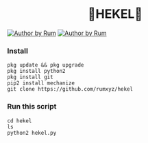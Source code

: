 <h1 align="center">
    🤙HEKEL🤙
</h1>
<a href="#"><img title="Author by Rum" src="https://img.shields.io/badge/Script%20By-MuhammadRizky-green?"></a>
<a href="#"><img title="Author by Rum" src="https://img.shields.io/badge/Code%20-python2.7-blue?"></a>

### Install
```
pkg update && pkg upgrade
pkg install python2
pkg install git
pip2 install mechanize
git clone https://github.com/rumxyz/hekel
```
### Run this script
```
cd hekel
ls
python2 hekel.py
```


